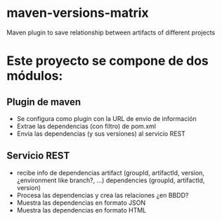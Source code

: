 # maven-versions-matrix
Maven plugin to save relationship between artifacts of different projects

# Este proyecto se compone de dos módulos:

## Plugin de maven
+ Se configura como plugin con la URL de envio de información
+ Extrae las dependencias (con filtro) de pom.xml
+ Envia las dependencias (y sus versiones) al servicio REST

## Servicio REST
+ recibe info de dependencias
	artifact (groupId, artifactId, version, ¿environment like branch?, ...)
		dependencies
			(groupId, artifactId, version)
+ Procesa las dependencias y crea las relaciones ¿en BBDD?
+ Muestra las dependencias en formato JSON
+ Muestra las dependencias en formato HTML
